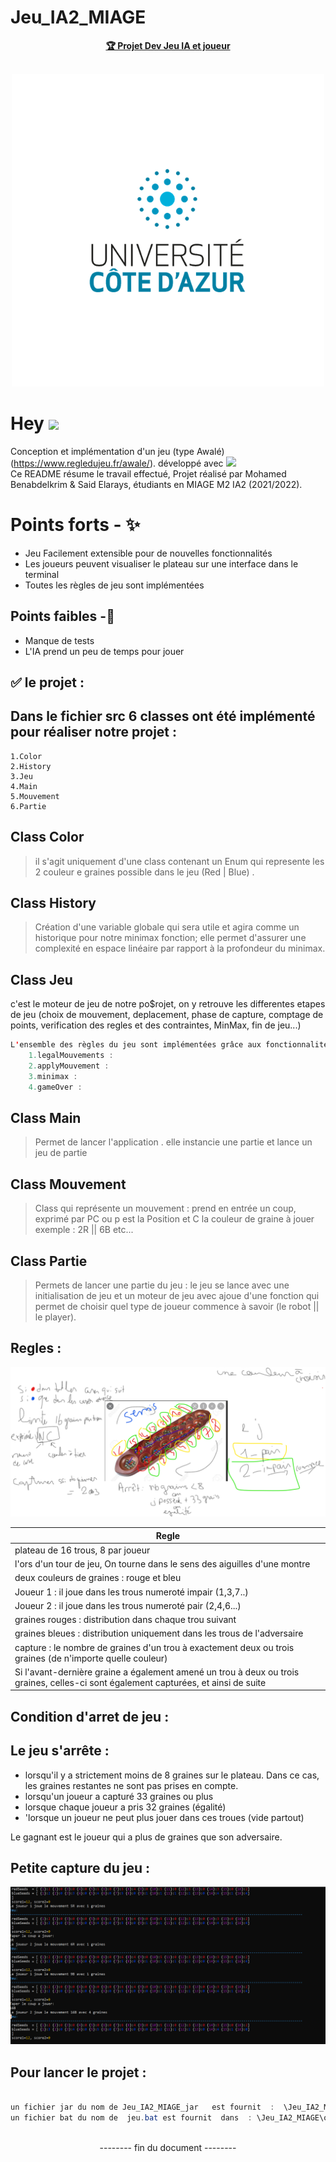 # Jeu_IA2_MIAGE

<p align="center">
  <a href="#"><b>🏆 Projet Dev Jeu IA et joueur </b></a>
  <br><br>
</p>
<p align="center">
  <img  src="https://github.com/El-S-IA2/Jeu_IA2_MIAGE/blob/main/BYSCH!%20(3).png ">
</p>





# Hey  <img src="https://media.giphy.com/media/hvRJCLFzcasrR4ia7z/giphy.gif" width="25px"> <br /> 


 Conception et implémentation d'un jeu (type Awalé)(https://www.regledujeu.fr/awale/). 
 développé avec <img src="https://upload.wikimedia.org/wikipedia/fr/thumb/2/2e/Java_Logo.svg/1200px-Java_Logo.svg.png"  width="30px">  <br /> 
 Ce README résume le travail effectué,
 Projet réalisé par Mohamed Benabdelkrim & Said Elarays, étudiants en MIAGE M2 IA2 (2021/2022).
 
 # Points forts - ✨

- Jeu Facilement extensible pour de nouvelles fonctionnalités 
- Les joueurs peuvent visualiser le plateau sur une interface dans le terminal
- Toutes les règles de jeu sont implémentées


## Points faibles -🤢

- Manque de tests
- L'IA prend un peu de temps pour jouer
 
 
     
##  ✅  le projet :

## Dans le fichier src 6 classes ont été implémenté pour réaliser notre projet : 
	1.Color 
	2.History
	3.Jeu
	4.Main
	5.Mouvement
	6.Partie
	
	
	
	
## Class Color 
> il s'agit uniquement d'une class contenant un Enum qui represente les 2 couleur e graines possible dans le jeu (Red | Blue) . 

 ## Class History 
 
> Création d'une variable globale qui sera utile et agira comme un historique pour notre  minimax fonction; 
> elle permet d'assurer une complexité en espace linéaire par rapport à la profondeur du minimax.

## Class Jeu 
c'est le moteur de jeu de notre po$rojet, on y retrouve les differentes etapes de jeu (choix de mouvement, deplacement, phase de capture, comptage de points, verification des regles et des contraintes, MinMax, fin de jeu...)

```java
L'ensemble des règles du jeu sont implémentées grâce aux fonctionnalités suivantes :
	1.legalMouvements : 	
	2.applyMouvement : 
	3.minimax :  
	4.gameOver : 
```

## Class Main 
>Permet de lancer l'application . 
>elle instancie une partie et lance un jeu de partie

## Class Mouvement 
> Class qui représente un mouvement : prend en entrée un coup, exprimé par PC ou p est la Position et C la couleur de graine à jouer exemple : 2R || 6B etc...

## Class Partie 

> Permets de lancer une partie du jeu  : le jeu se lance avec  une initialisation de jeu et un moteur de jeu avec ajoue d'une fonction 
  qui permet de choisir quel type de joueur commence  à savoir (le robot || le player).
  

                                          

## Regles :
![alt text](https://github.com/El-S-IA2/Jeu_IA2_MIAGE/blob/main/Capture%20d%E2%80%99%C3%A9cran%202022-03-10%20153418.png?raw=true)

| Regle |
| ------ | 
| plateau de 16 trous, 8 par joueur | 
| l'ors d'un tour de jeu, On tourne dans le sens des aiguilles d'une montre |
| deux couleurs de graines : rouge et bleu | 
| Joueur 1 : il joue dans les trous numeroté impair (1,3,7..) | 
| Joueur 2 : il joue dans les trous numeroté pair (2,4,6...) |
| graines rouges  : distribution dans chaque trou suivant  | 
| graines  bleues : distribution uniquement dans les trous de l'adversaire | 
| capture : le nombre de graines d'un trou à exactement deux ou trois graines (de n'importe quelle couleur)| 
| Si l'avant-dernière graine a également amené un trou à deux ou trois graines, celles-ci sont également capturées, et ainsi de suite|

## Condition d'arret de jeu :




## Le jeu s'arrête :
-	 lorsqu'il y a strictement moins de 8 graines sur le plateau. Dans ce cas, les graines restantes ne sont pas prises en compte.
-	 lorsqu'un joueur a capturé 33 graines ou plus
-	 lorsque chaque joueur a pris 32 graines (égalité)
-	 'lorsque un joueur ne peut plus jouer dans ces troues (vide partout)



Le gagnant est le joueur qui a plus de graines que son adversaire.

## Petite capture du jeu :
![alt text](https://github.com/El-S-IA2/Jeu_IA2_MIAGE/blob/main/unknown.png?raw=true)



## Pour lancer le projet :


```java

un fichier jar du nom de Jeu_IA2_MIAGE_jar   est fournit  :  \Jeu_IA2_MIAGE\out\artifacts\Jeu_IA2_MIAGE_jar
un fichier bat du nom de  jeu.bat est fournit  dans  : \Jeu_IA2_MIAGE\out\artifacts\Jeu_IA2_MIAGE_jar 
   
```


<p align="center">
      -------- fin du document --------
</p>
               


